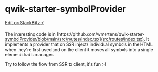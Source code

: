 # qwik-starter-symbolProvider

[Edit on StackBlitz ⚡️](https://stackblitz.com/edit/qwik-starter-nbfs1f)

The interesting code is in [https://github.com/wmertens/qwik-starter-symbolProvider/blob/main/src/routes/index.tsx](src/routes/index.tsx). It implements a provider that on SSR injects individual symbols in the HTML when they're first used and on the client it moves all symbols into a single element that it manages.

Try to follow the flow from SSR to client, it's fun :-)
